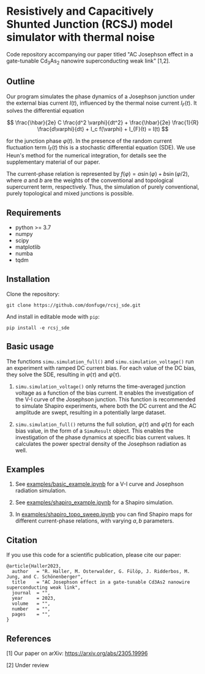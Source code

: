 # Resistively and Capacitively Shunted Junction (RCSJ) model simulator with thermal noise 

Code repository accompanying our paper titled "AC Josephson effect in a gate-tunable Cd<sub>3</sub>As<sub>2</sub> nanowire superconducting weak link" [1,2].

## Outline

Our program simulates the phase dynamics of a Josephson junction under the external bias current $I(t)$, influenced by the thermal noise current $I_{F}(t)$. It solves the differential equation

$$
\frac{\hbar}{2e} C \frac{d^2 \varphi}{dt^2} + \frac{\hbar}{2e} \frac{1}{R} \frac{d\varphi}{dt} + I_c f(\varphi) + I_{F}(t) = I(t) 
$$

for the junction phase $\varphi(t)$. In the presence of the random current fluctuation term $I_{F}(t)$ this is a stochastic differential equation (SDE). We use Heun's method for the numerical integration, for details see the supplementary material of our paper.

The current-phase relation is represented by $f(\varphi) = a \sin(\varphi) + b \sin(\varphi/2)$, where $a$ and $b$ are the weights of the conventional and topological supercurrent term, respectively. Thus, the simulation of purely conventional, purely topological and mixed junctions is possible.

## Requirements

* python >= 3.7
* numpy
* scipy
* matplotlib
* numba
* tqdm

## Installation

Clone the repository:

```
git clone https://github.com/donfuge/rcsj_sde.git
```

And install in editable mode with `pip`:

```
pip install -e rcsj_sde
```

## Basic usage

The functions `simu.simulation_full()` and `simu.simulation_voltage()` run an experiment with ramped DC current bias. For each value of the DC bias, they solve the SDE, resulting in $\varphi(\tau)$ and $\dot\varphi(\tau)$. 

1) `simu.simulation_voltage()` only returns the time-averaged junction voltage as a function of the bias current. It enables the investigation of the V-I curve of the Josephson junction. This function is recommended to simulate Shapiro experiments, where both the DC current and the AC amplitude are swept, resulting in a potentially large dataset.

2) `simu.simulation_full()` returns the full solution, $\varphi(\tau)$ and $\dot\varphi(\tau)$ for each bias value, in the form of a `SimuResult` object. This enables the investigation of the phase dynamics at specific bias current values. It calculates the power spectral density of the Josephson radiation as well.

## Examples

1) See [examples/basic_example.ipynb](examples/basic_example.ipynb) for a V-I curve and Josephson radiation simulation.

2) See [examples/shapiro_example.ipynb](examples/shapiro_example.ipynb) for a Shapiro simulation.

3) In [examples/shapiro_topo_sweep.ipynb](examples/shapiro_topo_sweep.ipynb) you can find Shapiro maps for different current-phase relations, with varying $a, b$ parameters.

## Citation

If you use this code for a scientific publication, please cite our paper:

```
@article{Haller2023,
  author   = "R. Haller, M. Osterwalder, G. Fülöp, J. Ridderbos, M. Jung, and C. Schönenberger",
  title    = "AC Josephson effect in a gate-tunable Cd3As2 nanowire superconducting weak link",
  journal  = "",
  year     = 2023,
  volume   = "",
  number   = "",
  pages    = "",
}
```

## References

[1] Our paper on arXiv: https://arxiv.org/abs/2305.19996

[2] Under review

